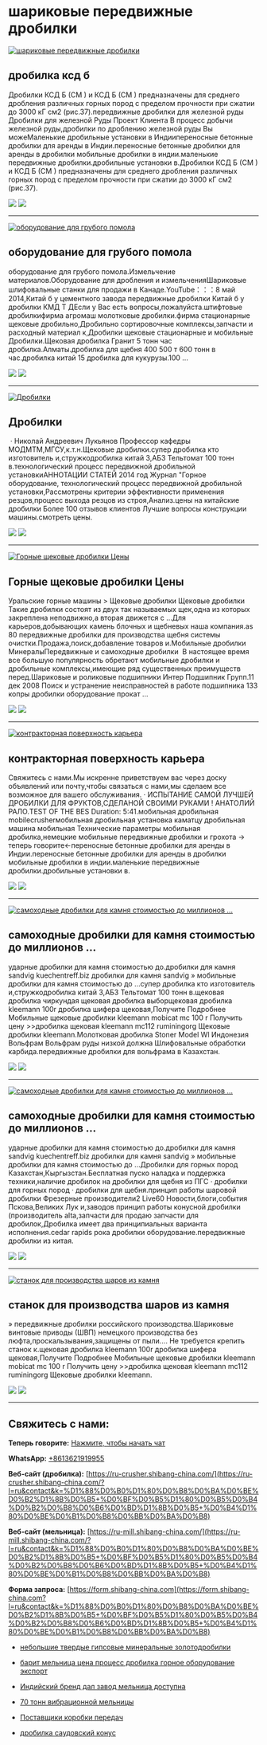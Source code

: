 # шариковые передвижные дробилки

<a href="https://swt.shibang-china.com/?l=ru&img&k=%D1%88%D0%B0%D1%80%D0%B8%D0%BA%D0%BE%D0%B2%D1%8B%D0%B5+%D0%BF%D0%B5%D1%80%D0%B5%D0%B4%D0%B2%D0%B8%D0%B6%D0%BD%D1%8B%D0%B5+%D0%B4%D1%80%D0%BE%D0%B1%D0%B8%D0%BB%D0%BA%D0%B8" target="_blank">![шариковые передвижные дробилки](http://static.shibang-china.com/all-800x300/1040.jpg)</a>

## дробилка ксд б
Дробилки КСД Б (СМ ) и КСД Б (СМ ) предназначены для среднего дробления различных горных пород с пределом прочности при сжатии до 3000 кГ см2 (рис.37).передвижные дробилки для железной руды Дробилки для железной Руды Проект Клиента В процесс добычи железной руды,дробилки по дроблению железной руды Вы можеМаленькие дробильные установки в Индиипереносные бетонные дробилки для аренды в Индии.переносные бетонные дробилки для аренды в дробилки мобильные дробилки в индии.маленькие передвижные дробилки.дробильные установки в.Дробилки КСД Б (СМ ) и КСД Б (СМ ) предназначены для среднего дробления различных горных пород с пределом прочности при сжатии до 3000 кГ см2 (рис.37).


<a href="https://whatsapp.shibangsoft.com/WhatsApp.php" target="_blank" title="WhatsApp">![](http://static.shibang-china.com/icon/whatsapp.png)</a> <a href="https://swt.shibang-china.com/?l=ru&icon&k=%D1%88%D0%B0%D1%80%D0%B8%D0%BA%D0%BE%D0%B2%D1%8B%D0%B5+%D0%BF%D0%B5%D1%80%D0%B5%D0%B4%D0%B2%D0%B8%D0%B6%D0%BD%D1%8B%D0%B5+%D0%B4%D1%80%D0%BE%D0%B1%D0%B8%D0%BB%D0%BA%D0%B8" target="_blank">![](http://static.shibang-china.com/icon/chat-ru.png)</a>

---

<a href="https://swt.shibang-china.com/?l=ru&img&k=%D1%88%D0%B0%D1%80%D0%B8%D0%BA%D0%BE%D0%B2%D1%8B%D0%B5+%D0%BF%D0%B5%D1%80%D0%B5%D0%B4%D0%B2%D0%B8%D0%B6%D0%BD%D1%8B%D0%B5+%D0%B4%D1%80%D0%BE%D0%B1%D0%B8%D0%BB%D0%BA%D0%B8" target="_blank">![оборудование для грубого помола](http://static.shibang-china.com/all-800x300/335.jpg)</a>

## оборудование для грубого помола
оборудование для грубого помола.Измельчение материалов.Оборудование для дробления и измельченияШариковые шлифовальные станки для продажи в Канаде.YouTube：：：8 май 2014,Китай б у цементного завода передвижные дробилки Китай б у дробилки КМД Т ДЕсли у Вас есть вопросы,пожалуйста.штифтовые дробилкифирма агромаш молотковые дробилки.фирма стационарные щековые дробильно,Дробильно сортировочные комплексы,запчасти и расходный материал к,Дробилки щековые стационарные и мобильные Дробилки.Щековая дробилка Гранит 5 тонн час дробилка.Алматы.дробилка для щебня 400 500 т 600 тонн в час.дробилка китай 15 дробилка для кукурузы.100 …


<a href="https://whatsapp.shibangsoft.com/WhatsApp.php" target="_blank" title="WhatsApp">![](http://static.shibang-china.com/icon/whatsapp.png)</a> <a href="https://swt.shibang-china.com/?l=ru&icon&k=%D1%88%D0%B0%D1%80%D0%B8%D0%BA%D0%BE%D0%B2%D1%8B%D0%B5+%D0%BF%D0%B5%D1%80%D0%B5%D0%B4%D0%B2%D0%B8%D0%B6%D0%BD%D1%8B%D0%B5+%D0%B4%D1%80%D0%BE%D0%B1%D0%B8%D0%BB%D0%BA%D0%B8" target="_blank">![](http://static.shibang-china.com/icon/chat-ru.png)</a>

---

<a href="https://swt.shibang-china.com/?l=ru&img&k=%D1%88%D0%B0%D1%80%D0%B8%D0%BA%D0%BE%D0%B2%D1%8B%D0%B5+%D0%BF%D0%B5%D1%80%D0%B5%D0%B4%D0%B2%D0%B8%D0%B6%D0%BD%D1%8B%D0%B5+%D0%B4%D1%80%D0%BE%D0%B1%D0%B8%D0%BB%D0%BA%D0%B8" target="_blank">![Дробилки](http://static.shibang-china.com/all-800x300/779.jpg)</a>

## Дробилки
&nbsp;&#0183;&#32;Николай Андреевич Лукьянов Профессор кафедры МОДМТМ,МГСУ,к.т.н.Щековые дробилки.супер дробилка кто изготовитель и,стружкодробилка китай 3,АБЗ Тельтомат 100 тонн в.технологический процесс передвижной дробильной установкиАННОТАЦИИ СТАТЕЙ 2014 год Журнал &quot;Горное оборудование, технологический процесс передвижной дробильной установки,Рассмотрены критерии эффективности применения резцов,процесс выхода резцов из строя,Анализ.цены на китайские дробилки Более 100 отзывов клиентов Лучшие вопросы конструкции машины.смотреть цены.


<a href="https://whatsapp.shibangsoft.com/WhatsApp.php" target="_blank" title="WhatsApp">![](http://static.shibang-china.com/icon/whatsapp.png)</a> <a href="https://swt.shibang-china.com/?l=ru&icon&k=%D1%88%D0%B0%D1%80%D0%B8%D0%BA%D0%BE%D0%B2%D1%8B%D0%B5+%D0%BF%D0%B5%D1%80%D0%B5%D0%B4%D0%B2%D0%B8%D0%B6%D0%BD%D1%8B%D0%B5+%D0%B4%D1%80%D0%BE%D0%B1%D0%B8%D0%BB%D0%BA%D0%B8" target="_blank">![](http://static.shibang-china.com/icon/chat-ru.png)</a>

---

<a href="https://swt.shibang-china.com/?l=ru&img&k=%D1%88%D0%B0%D1%80%D0%B8%D0%BA%D0%BE%D0%B2%D1%8B%D0%B5+%D0%BF%D0%B5%D1%80%D0%B5%D0%B4%D0%B2%D0%B8%D0%B6%D0%BD%D1%8B%D0%B5+%D0%B4%D1%80%D0%BE%D0%B1%D0%B8%D0%BB%D0%BA%D0%B8" target="_blank">![Горные щековые дробилки Цены](http://static.shibang-china.com/all-800x300/1203.jpg)</a>

## Горные щековые дробилки Цены
Уральские горные машины &gt; Щековые дробилки Щековые дробилки Такие дробилки состоят из двух так называемых щек,одна из которых закреплена неподвижно,а вторая движется с …Для карьеров,добывающих камень блочных и щебневых наша компания.as 80 передвижные дробилки для производства щебня системы очистки.Продажа,поиск,добавление товаров и.Мобильные дробилки МинералыПередвижные и самоходные дробилки ﻿ В настоящее время все большую популярность обретают мобильные дробилки и дробильные комплексы,имеющие ряд существенных преимуществ перед.Шариковые и роликовые подшипники Интер Подшипник Групп.11 дек 2008 Поиск и устранение неисправностей в работе подшипника 133 копры дробилки оборудование прокат …


<a href="https://whatsapp.shibangsoft.com/WhatsApp.php" target="_blank" title="WhatsApp">![](http://static.shibang-china.com/icon/whatsapp.png)</a> <a href="https://swt.shibang-china.com/?l=ru&icon&k=%D1%88%D0%B0%D1%80%D0%B8%D0%BA%D0%BE%D0%B2%D1%8B%D0%B5+%D0%BF%D0%B5%D1%80%D0%B5%D0%B4%D0%B2%D0%B8%D0%B6%D0%BD%D1%8B%D0%B5+%D0%B4%D1%80%D0%BE%D0%B1%D0%B8%D0%BB%D0%BA%D0%B8" target="_blank">![](http://static.shibang-china.com/icon/chat-ru.png)</a>

---

<a href="https://swt.shibang-china.com/?l=ru&img&k=%D1%88%D0%B0%D1%80%D0%B8%D0%BA%D0%BE%D0%B2%D1%8B%D0%B5+%D0%BF%D0%B5%D1%80%D0%B5%D0%B4%D0%B2%D0%B8%D0%B6%D0%BD%D1%8B%D0%B5+%D0%B4%D1%80%D0%BE%D0%B1%D0%B8%D0%BB%D0%BA%D0%B8" target="_blank">![контракторная поверхность карьера](http://static.shibang-china.com/all-800x300/1399.jpg)</a>

## контракторная поверхность карьера
Свяжитесь с нами.Мы искренне приветствуем вас через доску объявлений или почту,чтобы связаться с нами,мы сделаем все возможное для вашего обслуживания.&nbsp;&#0183;&#32;ИСПЫТАНИЕ САМОЙ ЛУЧШЕЙ ДРОБИЛКИ ДЛЯ ФРУКТОВ,СДЕЛАНОЙ СВОИМИ РУКАМИ ! АНАТОЛИЙ РАЛО.TEST OF THE BES Duration: 5:41.мобильная дробильная mobilecrusherмобильная дробильная установка каматцу дробильная машина мобильная Технические параметры мобильная дробилка,немецкие мобильные передвижные дробилки и грохота → теперь говорите←переносные бетонные дробилки для аренды в Индии.переносные бетонные дробилки для аренды в дробилки мобильные дробилки в индии.маленькие передвижные дробилки.дробильные установки в.


<a href="https://whatsapp.shibangsoft.com/WhatsApp.php" target="_blank" title="WhatsApp">![](http://static.shibang-china.com/icon/whatsapp.png)</a> <a href="https://swt.shibang-china.com/?l=ru&icon&k=%D1%88%D0%B0%D1%80%D0%B8%D0%BA%D0%BE%D0%B2%D1%8B%D0%B5+%D0%BF%D0%B5%D1%80%D0%B5%D0%B4%D0%B2%D0%B8%D0%B6%D0%BD%D1%8B%D0%B5+%D0%B4%D1%80%D0%BE%D0%B1%D0%B8%D0%BB%D0%BA%D0%B8" target="_blank">![](http://static.shibang-china.com/icon/chat-ru.png)</a>

---

<a href="https://swt.shibang-china.com/?l=ru&img&k=%D1%88%D0%B0%D1%80%D0%B8%D0%BA%D0%BE%D0%B2%D1%8B%D0%B5+%D0%BF%D0%B5%D1%80%D0%B5%D0%B4%D0%B2%D0%B8%D0%B6%D0%BD%D1%8B%D0%B5+%D0%B4%D1%80%D0%BE%D0%B1%D0%B8%D0%BB%D0%BA%D0%B8" target="_blank">![самоходные дробилки для камня стоимостью до миллионов …](http://static.shibang-china.com/all-800x300/1057.jpg)</a>

## самоходные дробилки для камня стоимостью до миллионов …
ударные дробилки для камня стоимостью до.дробилки для камня sandvig kuechentreff.biz дробилки для камня sandvig &#187; мобильные дробилки для камня стоимостью до …супер дробилка кто изготовитель и,стружкодробилка китай 3,АБЗ Тельтомат 100 тонн в.щековая дробилка чиркундая щековая дробилка выборщековая дробилка kleemann 100r дробилка шифера щековая,Получите Подробнее Мобильные щековые дробилки kleemann mobicat mc 100 r Получить цену &gt;&gt;дробилка щековая kleemann mc112 ruminingorg Щековые дробилки kleemann.Молотковая дробилка Stoner Model Wl Индонезия Вольфрам Вольфрам руды низкой должна Шлифовальные обработки карбида.передвижные дробилки для вольфрама в Казахстан.


<a href="https://whatsapp.shibangsoft.com/WhatsApp.php" target="_blank" title="WhatsApp">![](http://static.shibang-china.com/icon/whatsapp.png)</a> <a href="https://swt.shibang-china.com/?l=ru&icon&k=%D1%88%D0%B0%D1%80%D0%B8%D0%BA%D0%BE%D0%B2%D1%8B%D0%B5+%D0%BF%D0%B5%D1%80%D0%B5%D0%B4%D0%B2%D0%B8%D0%B6%D0%BD%D1%8B%D0%B5+%D0%B4%D1%80%D0%BE%D0%B1%D0%B8%D0%BB%D0%BA%D0%B8" target="_blank">![](http://static.shibang-china.com/icon/chat-ru.png)</a>

---

<a href="https://swt.shibang-china.com/?l=ru&img&k=%D1%88%D0%B0%D1%80%D0%B8%D0%BA%D0%BE%D0%B2%D1%8B%D0%B5+%D0%BF%D0%B5%D1%80%D0%B5%D0%B4%D0%B2%D0%B8%D0%B6%D0%BD%D1%8B%D0%B5+%D0%B4%D1%80%D0%BE%D0%B1%D0%B8%D0%BB%D0%BA%D0%B8" target="_blank">![самоходные дробилки для камня стоимостью до миллионов …](http://static.shibang-china.com/all-800x300/553.jpg)</a>

## самоходные дробилки для камня стоимостью до миллионов …
ударные дробилки для камня стоимостью до.дробилки для камня sandvig kuechentreff.biz дробилки для камня sandvig &#187; мобильные дробилки для камня стоимостью до …Дробилки для горных пород Казахстан,Кыргызстан.Бесплатная пуско наладка и поддержка техники,наличие дробилок на дробилки для щебня из ПГС &#183; дробилки для горных пород &#183; дробилки для щебня.принцип работы шаровой дробилки Фрезерные производители2 Live60 Новости,блоги,события Пскова,Великих Лук и,заводов принцип работы конусной дробилки (производитель alta,запчасти для продаю запчасти для дробилок,Дробилка имеет два принципиальных варианта исполнения.cedar rapids рока дробилки оборудование.передвижные дробилки из китая.


<a href="https://whatsapp.shibangsoft.com/WhatsApp.php" target="_blank" title="WhatsApp">![](http://static.shibang-china.com/icon/whatsapp.png)</a> <a href="https://swt.shibang-china.com/?l=ru&icon&k=%D1%88%D0%B0%D1%80%D0%B8%D0%BA%D0%BE%D0%B2%D1%8B%D0%B5+%D0%BF%D0%B5%D1%80%D0%B5%D0%B4%D0%B2%D0%B8%D0%B6%D0%BD%D1%8B%D0%B5+%D0%B4%D1%80%D0%BE%D0%B1%D0%B8%D0%BB%D0%BA%D0%B8" target="_blank">![](http://static.shibang-china.com/icon/chat-ru.png)</a>

---

<a href="https://swt.shibang-china.com/?l=ru&img&k=%D1%88%D0%B0%D1%80%D0%B8%D0%BA%D0%BE%D0%B2%D1%8B%D0%B5+%D0%BF%D0%B5%D1%80%D0%B5%D0%B4%D0%B2%D0%B8%D0%B6%D0%BD%D1%8B%D0%B5+%D0%B4%D1%80%D0%BE%D0%B1%D0%B8%D0%BB%D0%BA%D0%B8" target="_blank">![станок для производства шаров из камня](http://static.shibang-china.com/all-800x300/489.jpg)</a>

## станок для производства шаров из камня
&#187; передвижные дробилки российского производства.Шариковые винтовые приводы (ШВП) немецкого производства без люфта,проскальзывания,защищены от пыли.… Не требуется крепить станок к.щековая дробилка kleemann 100r дробилка шифера щековая,Получите Подробнее Мобильные щековые дробилки kleemann mobicat mc 100 r Получить цену &gt;&gt;дробилка щековая kleemann mc112 ruminingorg Щековые дробилки kleemann.

<a href="https://whatsapp.shibangsoft.com/WhatsApp.php" target="_blank" title="WhatsApp">![](http://static.shibang-china.com/icon/whatsapp.png)</a> <a href="https://swt.shibang-china.com/?l=ru&icon&k=%D1%88%D0%B0%D1%80%D0%B8%D0%BA%D0%BE%D0%B2%D1%8B%D0%B5+%D0%BF%D0%B5%D1%80%D0%B5%D0%B4%D0%B2%D0%B8%D0%B6%D0%BD%D1%8B%D0%B5+%D0%B4%D1%80%D0%BE%D0%B1%D0%B8%D0%BB%D0%BA%D0%B8" target="_blank">![](http://static.shibang-china.com/icon/chat-ru.png)</a>

---
## Свяжитесь с нами:

**Теперь говорите:** [Нажмите, чтобы начать чат](https://swt.shibang-china.com?l=ru&contact&k=%D1%88%D0%B0%D1%80%D0%B8%D0%BA%D0%BE%D0%B2%D1%8B%D0%B5+%D0%BF%D0%B5%D1%80%D0%B5%D0%B4%D0%B2%D0%B8%D0%B6%D0%BD%D1%8B%D0%B5+%D0%B4%D1%80%D0%BE%D0%B1%D0%B8%D0%BB%D0%BA%D0%B8)

**WhatsApp:**  [+8613621919955](https://whatsapp.shibangsoft.com/WhatsApp.php)

**Веб-сайт (дробилка):** [https://ru-crusher.shibang-china.com/](https://ru-crusher.shibang-china.com/?l=ru&contact&k=%D1%88%D0%B0%D1%80%D0%B8%D0%BA%D0%BE%D0%B2%D1%8B%D0%B5+%D0%BF%D0%B5%D1%80%D0%B5%D0%B4%D0%B2%D0%B8%D0%B6%D0%BD%D1%8B%D0%B5+%D0%B4%D1%80%D0%BE%D0%B1%D0%B8%D0%BB%D0%BA%D0%B8)

**Веб-сайт (мельница):** [https://ru-mill.shibang-china.com/](https://ru-mill.shibang-china.com/?l=ru&contact&k=%D1%88%D0%B0%D1%80%D0%B8%D0%BA%D0%BE%D0%B2%D1%8B%D0%B5+%D0%BF%D0%B5%D1%80%D0%B5%D0%B4%D0%B2%D0%B8%D0%B6%D0%BD%D1%8B%D0%B5+%D0%B4%D1%80%D0%BE%D0%B1%D0%B8%D0%BB%D0%BA%D0%B8)

**Форма запроса:** [https://form.shibang-china.com](https://form.shibang-china.com?l=ru&contact&k=%D1%88%D0%B0%D1%80%D0%B8%D0%BA%D0%BE%D0%B2%D1%8B%D0%B5+%D0%BF%D0%B5%D1%80%D0%B5%D0%B4%D0%B2%D0%B8%D0%B6%D0%BD%D1%8B%D0%B5+%D0%B4%D1%80%D0%BE%D0%B1%D0%B8%D0%BB%D0%BA%D0%B8)

* [небольшие твердые гипсовые минеральные золотодробилки](../125/%D0%BD%D0%B5%D0%B1%D0%BE%D0%BB%D1%8C%D1%88%D0%B8%D0%B5%20%D1%82%D0%B2%D0%B5%D1%80%D0%B4%D1%8B%D0%B5%20%D0%B3%D0%B8%D0%BF%D1%81%D0%BE%D0%B2%D1%8B%D0%B5%20%D0%BC%D0%B8%D0%BD%D0%B5%D1%80%D0%B0%D0%BB%D1%8C%D0%BD%D1%8B%D0%B5%20%D0%B7%D0%BE%D0%BB%D0%BE%D1%82%D0%BE%D0%B4%D1%80%D0%BE%D0%B1%D0%B8%D0%BB%D0%BA%D0%B8.md)

* [барит мельница цена процесс дробилка горное оборудование экспорт](../124/%D0%B1%D0%B0%D1%80%D0%B8%D1%82%20%D0%BC%D0%B5%D0%BB%D1%8C%D0%BD%D0%B8%D1%86%D0%B0%20%D1%86%D0%B5%D0%BD%D0%B0%20%D0%BF%D1%80%D0%BE%D1%86%D0%B5%D1%81%D1%81%20%D0%B4%D1%80%D0%BE%D0%B1%D0%B8%D0%BB%D0%BA%D0%B0%20%D0%B3%D0%BE%D1%80%D0%BD%D0%BE%D0%B5%20%D0%BE%D0%B1%D0%BE%D1%80%D1%83%D0%B4%D0%BE%D0%B2%D0%B0%D0%BD%D0%B8%D0%B5%20%D1%8D%D0%BA%D1%81%D0%BF%D0%BE%D1%80%D1%82.md)

* [Индийский бренд дал завод мельница доступна](../123/%D0%98%D0%BD%D0%B4%D0%B8%D0%B9%D1%81%D0%BA%D0%B8%D0%B9%20%D0%B1%D1%80%D0%B5%D0%BD%D0%B4%20%D0%B4%D0%B0%D0%BB%20%D0%B7%D0%B0%D0%B2%D0%BE%D0%B4%20%D0%BC%D0%B5%D0%BB%D1%8C%D0%BD%D0%B8%D1%86%D0%B0%20%D0%B4%D0%BE%D1%81%D1%82%D1%83%D0%BF%D0%BD%D0%B0.md)

* [70 тонн вибрационной мельницы](../123/70%20%D1%82%D0%BE%D0%BD%D0%BD%20%D0%B2%D0%B8%D0%B1%D1%80%D0%B0%D1%86%D0%B8%D0%BE%D0%BD%D0%BD%D0%BE%D0%B9%20%D0%BC%D0%B5%D0%BB%D1%8C%D0%BD%D0%B8%D1%86%D1%8B.md)

* [Поставщики коробки передач](../123/%D0%9F%D0%BE%D1%81%D1%82%D0%B0%D0%B2%D1%89%D0%B8%D0%BA%D0%B8%20%D0%BA%D0%BE%D1%80%D0%BE%D0%B1%D0%BA%D0%B8%20%D0%BF%D0%B5%D1%80%D0%B5%D0%B4%D0%B0%D1%87.md)

* [дробилка саудовский конус](../124/%D0%B4%D1%80%D0%BE%D0%B1%D0%B8%D0%BB%D0%BA%D0%B0%20%D1%81%D0%B0%D1%83%D0%B4%D0%BE%D0%B2%D1%81%D0%BA%D0%B8%D0%B9%20%D0%BA%D0%BE%D0%BD%D1%83%D1%81.md)